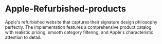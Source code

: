 # Apple-Refurbished-products
Apple's refurbished website that captures their signature design philosophy perfectly. The implementation features a comprehensive product catalog with realistic pricing, smooth category filtering, and Apple's characteristic attention to detail. 
